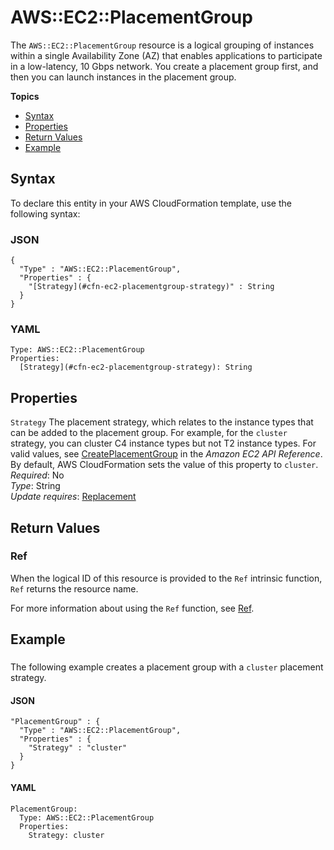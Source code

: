 # AWS::EC2::PlacementGroup<a name="aws-resource-ec2-placementgroup"></a>

The `AWS::EC2::PlacementGroup` resource is a logical grouping of instances within a single Availability Zone \(AZ\) that enables applications to participate in a low\-latency, 10 Gbps network\. You create a placement group first, and then you can launch instances in the placement group\.

**Topics**
+ [Syntax](#aws-resource-ec2-placementgroup-syntax)
+ [Properties](#w4ab1c21c10d460b9)
+ [Return Values](#w4ab1c21c10d460c11)
+ [Example](#w4ab1c21c10d460c13)

## Syntax<a name="aws-resource-ec2-placementgroup-syntax"></a>

To declare this entity in your AWS CloudFormation template, use the following syntax:

### JSON<a name="aws-resource-ec2-placementgroup-syntax.json"></a>

```
{
  "Type" : "AWS::EC2::PlacementGroup",
  "Properties" : {
    "[Strategy](#cfn-ec2-placementgroup-strategy)" : String
  }
}
```

### YAML<a name="aws-resource-ec2-placementgroup-syntax.yaml"></a>

```
Type: AWS::EC2::PlacementGroup
Properties: 
  [Strategy](#cfn-ec2-placementgroup-strategy): String
```

## Properties<a name="w4ab1c21c10d460b9"></a>

`Strategy`  <a name="cfn-ec2-placementgroup-strategy"></a>
The placement strategy, which relates to the instance types that can be added to the placement group\. For example, for the `cluster` strategy, you can cluster C4 instance types but not T2 instance types\. For valid values, see [CreatePlacementGroup](https://docs.aws.amazon.com/AWSEC2/latest/APIReference/API_CreatePlacementGroup.html) in the *Amazon EC2 API Reference*\. By default, AWS CloudFormation sets the value of this property to `cluster`\.  
*Required*: No  
*Type*: String  
*Update requires*: [Replacement](using-cfn-updating-stacks-update-behaviors.md#update-replacement)

## Return Values<a name="w4ab1c21c10d460c11"></a>

### Ref<a name="w4ab1c21c10d460c11b2"></a>

When the logical ID of this resource is provided to the `Ref` intrinsic function, `Ref` returns the resource name\.

For more information about using the `Ref` function, see [Ref](intrinsic-function-reference-ref.md)\.

## Example<a name="w4ab1c21c10d460c13"></a>

### <a name="w4ab1c21c10d460c13b2"></a>

The following example creates a placement group with a `cluster` placement strategy\.

#### JSON<a name="aws-resource-ec2-placementgroup-example-1.json"></a>

```
"PlacementGroup" : {
  "Type" : "AWS::EC2::PlacementGroup",
  "Properties" : {
    "Strategy" : "cluster"
  }
}
```

#### YAML<a name="aws-resource-ec2-placementgroup-example-1.yaml"></a>

```
PlacementGroup:
  Type: AWS::EC2::PlacementGroup
  Properties:
    Strategy: cluster
```